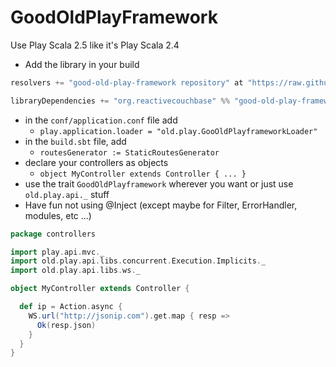 # GoodOldPlayFramework

Use Play Scala 2.5  like it's Play Scala 2.4

* Add the library in your build
```scala
resolvers += "good-old-play-framework repository" at "https://raw.githubusercontent.com/mathieuancelin/good-old-play-framework/master/repository/releases"

libraryDependencies += "org.reactivecouchbase" %% "good-old-play-framework" % "1.0.0"
```
* in the `conf/application.conf` file add
  - `play.application.loader = "old.play.GooOldPlayframeworkLoader"`
* in the `build.sbt` file, add
  - `routesGenerator := StaticRoutesGenerator`
* declare your controllers as objects
  - `object MyController extends Controller { ... }`
* use the trait `GoodOldPlayframework` wherever you want or just use `old.play.api._` stuff
* Have fun not using @Inject (except maybe for Filter, ErrorHandler, modules, etc ...)


```scala
package controllers

import play.api.mvc._
import old.play.api.libs.concurrent.Execution.Implicits._
import old.play.api.libs.ws._

object MyController extends Controller {

  def ip = Action.async {
    WS.url("http://jsonip.com").get.map { resp =>
      Ok(resp.json)
    }
  }
}
```